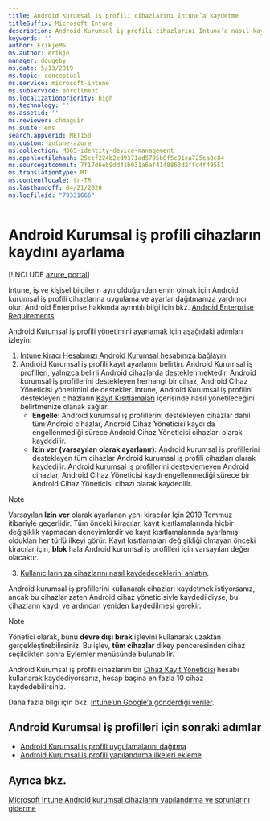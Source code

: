 ```yaml
---
title: Android Kurumsal iş profili cihazlarını Intune’a kaydetme
titleSuffix: Microsoft Intune
description: Android Kurumsal iş profili cihazlarını Intune’a nasıl kaydedeceğinizi öğrenin.
keywords: ''
author: ErikjeMS
ms.author: erikje
manager: dougeby
ms.date: 5/13/2019
ms.topic: conceptual
ms.service: microsoft-intune
ms.subservice: enrollment
ms.localizationpriority: high
ms.technology: ''
ms.assetid: ''
ms.reviewer: chmaguir
ms.suite: ems
search.appverid: MET150
ms.custom: intune-azure
ms.collection: M365-identity-device-management
ms.openlocfilehash: 25ccf224b2ed9371ad5795b8f5c91ea725ea8c84
ms.sourcegitcommit: 7f17d6eb9dd41b031a6af4148863d2ffc4f49551
ms.translationtype: MT
ms.contentlocale: tr-TR
ms.lasthandoff: 04/21/2020
ms.locfileid: "79331666"
---
```

# <a name="set-up-enrollment-of-android-enterprise-work-profile-devices"></a>Android Kurumsal iş profili cihazların kaydını ayarlama

[!INCLUDE [azure_portal](../includes/azure_portal.md)]

Intune, iş ve kişisel bilgilerin ayrı olduğundan emin olmak için Android kurumsal iş profili cihazlarına uygulama ve ayarlar dağıtmanıza yardımcı olur. Android Enterprise hakkında ayrıntılı bilgi için bkz. [Android Enterprise Requirements](https://support.google.com/work/android/answer/6174145?hl=en&ref_topic=6151012).

Android Kurumsal iş profili yönetimini ayarlamak için aşağıdaki adımları izleyin:

1. [Intune kiracı Hesabınızı Android Kurumsal hesabınıza bağlayın](connect-intune-android-enterprise.md).
2. Android Kurumsal iş profili kayıt ayarlarını belirtin. Android Kurumsal iş profilleri, [yalnızca belirli Android cihazlarda desteklenmektedir](https://support.google.com/work/android/answer/6174145?hl=en&ref_topic=6151012%20style=%22target=new_window%22). Android kurumsal iş profillerini destekleyen herhangi bir cihaz, Android Cihaz Yöneticisi yönetimini de destekler. Intune, Android Kurumsal iş profilini destekleyen cihazların [Kayıt Kısıtlamaları](enrollment-restrictions-set.md) içerisinde nasıl yönetileceğini belirtmenize olanak sağlar.
    - **Engelle**: Android kurumsal iş profillerini destekleyen cihazlar dahil tüm Android cihazlar, Android Cihaz Yöneticisi kaydı da engellenmediği sürece Android Cihaz Yöneticisi cihazları olarak kaydedilir. 
    - **Izin ver (varsayılan olarak ayarlanır)**: Android kurumsal iş profillerini destekleyen tüm cihazlar Android kurumsal iş profili cihazları olarak kaydedilir. Android kurumsal iş profillerini desteklemeyen Android cihazlar, Android Cihaz Yöneticisi kaydı engellenmediği sürece bir Android Cihaz Yöneticisi cihazı olarak kaydedilir. 
> [!NOTE]
> Varsayılan **Izin ver** olarak ayarlanan yeni kiracılar Için 2019 Temmuz itibariyle geçerlidir. Tüm önceki kiracılar, kayıt kısıtlamalarında hiçbir değişiklik yapmadan deneyimlerdir ve kayıt kısıtlamalarında ayarlamış oldukları her türlü ilkeyi görür. Kayıt kısıtlamaları değişikliği olmayan önceki kiracılar için, **blok** hala Android kurumsal iş profilleri için varsayılan değer olacaktır.

3. [Kullanıcılarınıza cihazlarını nasıl kaydedeceklerini anlatın](../user-help/enroll-device-android-work-profile.md).  

Android kurumsal iş profillerini kullanarak cihazları kaydetmek istiyorsanız, ancak bu cihazlar zaten Android cihaz yöneticisiyle kaydedildiyse, bu cihazların kaydı ve ardından yeniden kaydedilmesi gerekir.
> [!NOTE]
> Yönetici olarak, bunu **devre dışı bırak** işlevini kullanarak uzaktan gerçekleştirebilirsiniz. Bu işlev, **tüm cihazlar** dikey penceresinden cihaz seçildikten sonra Eylemler menüsünde bulunabilir.

Android Kurumsal iş profili cihazlarını bir [Cihaz Kayıt Yöneticisi](device-enrollment-manager-enroll.md) hesabı kullanarak kaydediyorsanız, hesap başına en fazla 10 cihaz kaydedebilirsiniz.

Daha fazla bilgi için bkz. [Intune’un Google’a gönderdiği veriler](../protect/data-intune-sends-to-google.md).

## <a name="next-steps-for-android-enterprise-work-profiles"></a>Android Kurumsal iş profilleri için sonraki adımlar
- [Android Kurumsal iş profili uygulamalarını dağıtma](../apps/apps-add-android-for-work.md)
- [Android Kurumsal iş profili yapılandırma ilkeleri ekleme](../configuration/device-profiles.md)

## <a name="see-also"></a>Ayrıca bkz.

[Microsoft Intune Android kurumsal cihazlarını yapılandırma ve sorunlarını giderme](https://support.microsoft.com/help/4476974)
